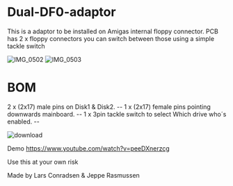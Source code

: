 # Dual-DF0-adaptor

This is a adaptor to be installed on Amigas internal floppy connector.
PCB has 2 x floppy connectors
you can switch between those using a simple tackle switch


![IMG_0502](https://github.com/ConradsenDK/Dual-DF0-adaptor/assets/49607875/40e4e361-f59c-4b62-987b-77d820f07718)
![IMG_0503](https://github.com/ConradsenDK/Dual-DF0-adaptor/assets/49607875/95339d46-a49d-4583-ba06-a87ed2d68f45)


# BOM
2 x (2x17) male pins on Disk1 & Disk2. --
1 x (2x17) female pins pointing downwards mainboard. --
1 x 3pin tackle switch to select Which drive who´s enabled. --

![download](https://github.com/ConradsenDK/Dual-DF0-adaptor/assets/49607875/e4dccd05-f448-4862-a1c9-ffc147220733)

Demo
https://www.youtube.com/watch?v=peeDXnerzcg





Use this at your own risk

Made by
Lars Conradsen & Jeppe Rasmussen
